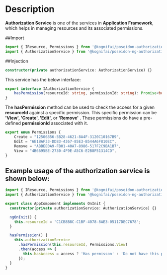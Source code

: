# Description

**Authorization Service** is one of the services in **Application Framework**, which helps in managing resources and its associated permissions.  

##Import

```typescript
import { IResource, Permissions } from '@kognifai/poseidon-authorizationservice';
import { AuthorizationService } from '@kognifai/poseidon-ng-authorizationservice';
```

##Injection

```typescript
constructor(private authorizationService: AuthorizationService) {}
```
This service has the below interface:

```typescript
export interface IAuthorizationService {
    hasPermission(resourceId: string, permissionId: string): Promise<boolean>;
}
```
The **hasPermission** method can be used to check the access for a given **resourceId** against a specific permission.  This specific permission can be **'View', 'Create', 'Edit',** or **'Remove'** .  These permissions do have a pre-defined **permissionId** associated with it.

```typescript
export enum Permissions {
    Create = "12506856-5B28-4621-8A4F-3120C10167B9",
    Edit = "6E1BAF33-DD83-4367-85E3-B544A6F810EC",
    Remove = "ABBEE0A9-FB01-40A7-8986-517F2C9BA1B7",
    View = "4B6695BE-2730-4F9E-A5C6-E2B8F51314CD",
}
```

## Example usage of the authorization service is shown below:

```typescript
import { IResource, Permissions } from '@kognifai/poseidon-authorizationservice';
import { AuthorizationService } from '@kognifai/poseidon-ng-authorizationservice';

export class AppComponent implements OnInit {
  constructor(private authorizationService: AuthorizationService) {}

  ngOnInit() {
    this.resourceId = 'C1CB8B8C-C1BF-4078-8AE3-05117DEC7678';
  }

  hasPermission() {
    this.authorizationService
      .hasPermission(this.resourceId, Permissions.View)
      .then(access => {
        this.hasAccess = access ? 'Has permisson' : 'Do not have this permssion';
      });
  }
}
```



   